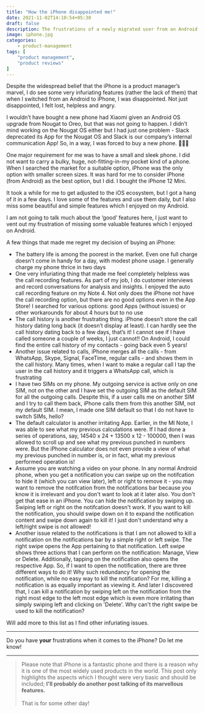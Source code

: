 ```yaml
---
title: "How the iPhone disappointed me!"
date: 2021-11-02T14:10:54+05:30
draft: false
description: The frustrations of a newly migrated user from an Android Phone to an iPhone. Go read!
image: iphone.jpg
categories:
    - product-management
tags: [
    "product management",
    "product reviews"
]
---
```

Despite the widespread belief that the iPhone is a product manager’s marvel, I do see some very infuriating features (rather the lack of them) that when I switched from an Android to iPhone, I was disappointed. Not just disappointed, I felt lost, helpless and angry.

I wouldn’t have bought a new phone had Xiaomi given an Android OS upgrade from Nougat to Oreo, but that was not going to happen. I didn’t mind working on the Nougat OS either but I had just one problem - Slack deprecated its App for the Nougat OS and Slack is our company’s internal communication App! So, in a way, I was forced to buy a new phone. 🤷🏻‍♂️

One major requirement for me was to have a small and sleek phone. I did not want to carry a bulky, huge, not-fitting-in-my pocket kind of a phone. When I searched the market for a suitable option, iPhone was the only option with smaller screen sizes. It was hard for me to consider iPhone (from Android) as the best option, but I did. I bought the iPhone 12 Mini.

It took a while for me to get adjusted to the iOS ecosystem, but I got a hang of it in a few days. I love some of the features and use them daily, but I also miss some beautiful and simple features which I enjoyed on my Android.

I am not going to talk much about the ‘good’ features here, I just want to vent out my frustration of missing some valuable features which I enjoyed on Android.

A few things that made me regret my decision of buying an iPhone:
* The battery life is among the poorest in the market. Even one full charge doesn’t come in handy for a day, with modest phone usage. I generally charge my phone thrice in two days
* One very infuriating thing that made me feel completely helpless was the call recording features. As part of my job, I do customer interviews and record conversations for analysis and insights. I enjoyed the auto call recording feature on my Note 4. Not only does the iPhone not have the call recording option, but there are no good options even in the App Store! I searched for various options: good Apps (without issues) or other workarounds for about 4 hours but to no use
* The call history is another frustrating thing. iPhone doesn’t store the call history dating long back (it doesn’t display at least). I can hardly see the call history dating back to a few days, that’s it! I cannot see if I have called someone a couple of weeks, I just cannot!! On Android, I could find the entire call history of my contacts - going back even 5 years!
* Another issue related to calls, iPhone merges all the calls - from WhatsApp, Skype, Signal, FaceTime, regular calls - and shows them in the call history. Many times, when I want to make a regular call I tap the user in the call history and it triggers a WhatsApp call, which is frustrating
* I have two SIMs on my phone. My outgoing service is active only on one SIM, not on the other and I have set the outgoing SIM as the default SIM for all the outgoing calls. Despite this, if a user calls me on another SIM and I try to call them back, iPhone calls them from this another SIM, not my default SIM. I mean, I made one SIM default so that I do not have to switch SIMs, hello?
* The default calculator is another irritating App. Earlier, in the MI Note, I was able to see what my previous calculations were. If I had done a series of operations, say, 14540 x 24 + 13500 x 12 - 100000, then I was allowed to scroll up and see what my previous punched in numbers were. But the iPhone calculator does not even provide a view of what my previous punched in number is, or in fact, what my previous performed operation is!
* Assume you are watching a video on your phone. In any normal Android phone, when you get a notification you can swipe up on the notifcation to hide it (which you can view later), left or right to remove it - you may want to remove the notifcation from the notifications bar because you know it is irrelevant and you don't want to look at it later also. You don't get that ease in an iPhone. You can hide the notification by swiping up. Swiping left or right on the notifcation doesn't work. If you want to kill the notification, you should swipe down on it to expand the notification content and swipe down again to kill it! I just don't understand why a left/right swipe is not allowed!
* Another issue related to the notifications is that I am not allowed to kill a notification on the notifications bar by a simple right or left swipe. The right swipe opens the App pertaining to that notification. Left swipe shows three actions that I can perform on the notification: Manage, View or Delete. Additionally, tapping on the notification also opens the respective App. So, if I want to open the notification, there are three different ways to do it! Why such redundancy for opening the notification, while no easy way to kill the notification? For me, killing a notification is as equally important as viewing it. And later I discovered that, I can kill a notification by swiping left on the notification from the right most edge to the left most edge which is even more irritating than simply swiping left and clicking on 'Delete'. Why can't the right swipe be used to kill the notification?

Will add more to this list as I find other infuriating issues.

---
Do you have **your** frustrations when it comes to the iPhone? Do let me know!

---

>Please note that iPhone is a fantastic phone and there is a reason why it is one of the most widely used products in the world. This post only highlights the aspects which I thought were very basic and should be included; **I'll probably do another post talking of its marvellous features.**\
\
>That is for some other day!